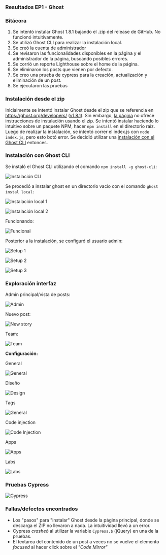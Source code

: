 ### Resultados EP1 - Ghost

### Bitácora
1. Se intentó instalar Ghost 1.8.1 bajando el .zip del release de GitHub. No funcionó intuitivamente.
2. Se utilizó Ghost CLI para realizar la instalación local.
3. Se creó la cuenta de administrador
4. Se revisaron las funcionalidades disponibles en la página y el administrador de la página, buscando posibles errores.
5. Se corrió un reporte Lighthouse sobre el home de la página.
6. Se eliminaron los posts que vienen por defecto.
7. Se creo una prueba de cypress para la creación, actualización y eliminación de un post.
8. Se ejecutaron las pruebas

### Instalación desde el zip
Inicialmente se intentó instalar Ghost desde el zip que se referencia en https://ghost.org/developers/ ([v1.8.1](https://github.com/TryGhost/Ghost/releases/download/1.8.1/Ghost-1.8.1.zip)). Sin embargo, [la página](https://docs.ghost.org/v1.0.0/docs/getting-started-guide) no ofrece instrucciones de instalación usando el zip. Se intentó instalar haciendo lo intuitivo sobre un paquete NPM, hacer `npm install` en el directorio raíz. Luego de realizar la instalación, se intentó correr el index.js con `node index.js`, pero esto botó error. Se decidió utilizar una [instalación con el Ghost CLI](https://docs.ghost.org/v1.0.0/docs/install-local#section-install-ghost-cli) entonces.

### Instalación con Ghost CLI
Se instaló el Ghost CLI utilizando el comando `npm install -g ghost-cli`:

![Instalación CLI](Instalación_CLI.jpg)

Se procedió a instalar ghost en un directorio vacío con el comando `ghost instal local`:

![Instalación local 1](Instalación_local_1.jpg)

![Instalación local 2](Instalación_local_2.jpg)

Funcionando:

![Funcional](Funcional.jpg)

Posterior a la instalación, se configuró el usuario admin:

![Setup 1](Setup1.jpg)

![Setup 2](Setup2.jpg)

![Setup 3](Setup3.jpg)

### Exploración interfaz

Admin principal/vista de posts:

![Admin](Admin.jpg)

Nuevo post:

![New story](New_story.jpg)

Team:

![Team](Team.jpg)

**Configuración:**

General

![General](Settings_general.jpg)

Diseño

![Design](Settings_design.jpg)

Tags

![General](Settings_tags.jpg)

Code injection

![Code Injection](Settings_code_injection.jpg)

Apps

![Apps](Settings_apps.jpg)

Labs

![Labs](Settings_labs.jpg)

### Pruebas Cypress

![Cypress](Cypress.jpg)

### Fallas/defectos encontrados
- Los "pasos" para "instalar" Ghost desde la página principal, donde se descarga el ZIP no llevaron a nada. La intuitividad llevó a un error.
- Cypress *crasheó* al utilizar la variable `Cypress.$` (jQuery) en una de la pruebas.
- El textarea del contenido de un post a veces no se vuelve el elemento *focused* al hacer click sobre el *"Code Mirror"*
